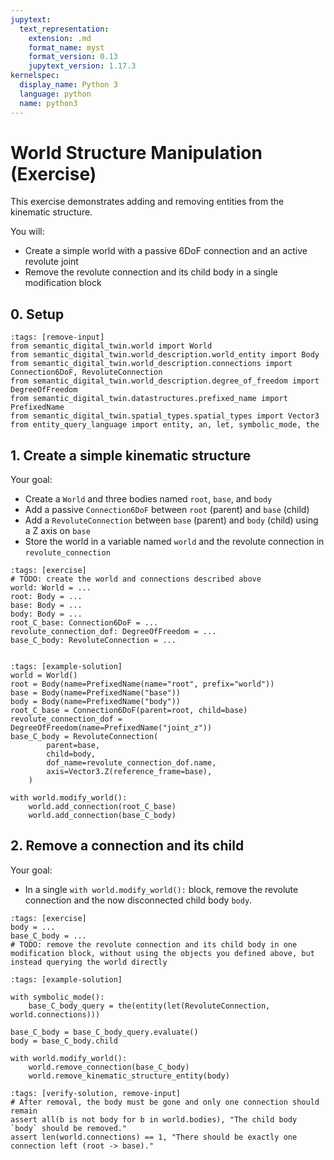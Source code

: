 ```yaml
---
jupytext:
  text_representation:
    extension: .md
    format_name: myst
    format_version: 0.13
    jupytext_version: 1.17.3
kernelspec:
  display_name: Python 3
  language: python
  name: python3
---
```


# World Structure Manipulation (Exercise)

This exercise demonstrates adding and removing entities from the kinematic structure.

You will:
- Create a simple world with a passive 6DoF connection and an active revolute joint
- Remove the revolute connection and its child body in a single modification block

## 0. Setup

```{code-cell} ipython3
:tags: [remove-input]
from semantic_digital_twin.world import World
from semantic_digital_twin.world_description.world_entity import Body
from semantic_digital_twin.world_description.connections import Connection6DoF, RevoluteConnection
from semantic_digital_twin.world_description.degree_of_freedom import DegreeOfFreedom
from semantic_digital_twin.datastructures.prefixed_name import PrefixedName
from semantic_digital_twin.spatial_types.spatial_types import Vector3
from entity_query_language import entity, an, let, symbolic_mode, the
```

## 1. Create a simple kinematic structure
Your goal:
- Create a `World` and three bodies named `root`, `base`, and `body`
- Add a passive `Connection6DoF` between `root` (parent) and `base` (child)
- Add a `RevoluteConnection` between `base` (parent) and `body` (child) using a Z axis on `base`
- Store the world in a variable named `world` and the revolute connection in `revolute_connection`

```{code-cell} ipython3
:tags: [exercise]
# TODO: create the world and connections described above
world: World = ...
root: Body = ...
base: Body = ...
body: Body = ...
root_C_base: Connection6DoF = ...
revolute_connection_dof: DegreeOfFreedom = ...
base_C_body: RevoluteConnection = ...


```

```{code-cell} ipython3
:tags: [example-solution]
world = World()
root = Body(name=PrefixedName(name="root", prefix="world"))
base = Body(name=PrefixedName("base"))
body = Body(name=PrefixedName("body"))
root_C_base = Connection6DoF(parent=root, child=base)
revolute_connection_dof = DegreeOfFreedom(name=PrefixedName("joint_z"))
base_C_body = RevoluteConnection(
        parent=base,
        child=body,
        dof_name=revolute_connection_dof.name,
        axis=Vector3.Z(reference_frame=base),
    )

with world.modify_world():
    world.add_connection(root_C_base)    
    world.add_connection(base_C_body)
```

## 2. Remove a connection and its child
Your goal:
- In a single `with world.modify_world():` block, remove the revolute connection and the now disconnected child body `body`.

```{code-cell} ipython3
:tags: [exercise]
body = ...
base_C_body = ...
# TODO: remove the revolute connection and its child body in one modification block, without using the objects you defined above, but instead querying the world directly

```

```{code-cell} ipython3
:tags: [example-solution]

with symbolic_mode():
    base_C_body_query = the(entity(let(RevoluteConnection, world.connections)))

base_C_body = base_C_body_query.evaluate()
body = base_C_body.child

with world.modify_world():
    world.remove_connection(base_C_body)
    world.remove_kinematic_structure_entity(body)
```

```{code-cell} ipython3
:tags: [verify-solution, remove-input]
# After removal, the body must be gone and only one connection should remain
assert all(b is not body for b in world.bodies), "The child body `body` should be removed."
assert len(world.connections) == 1, "There should be exactly one connection left (root -> base)."
```
